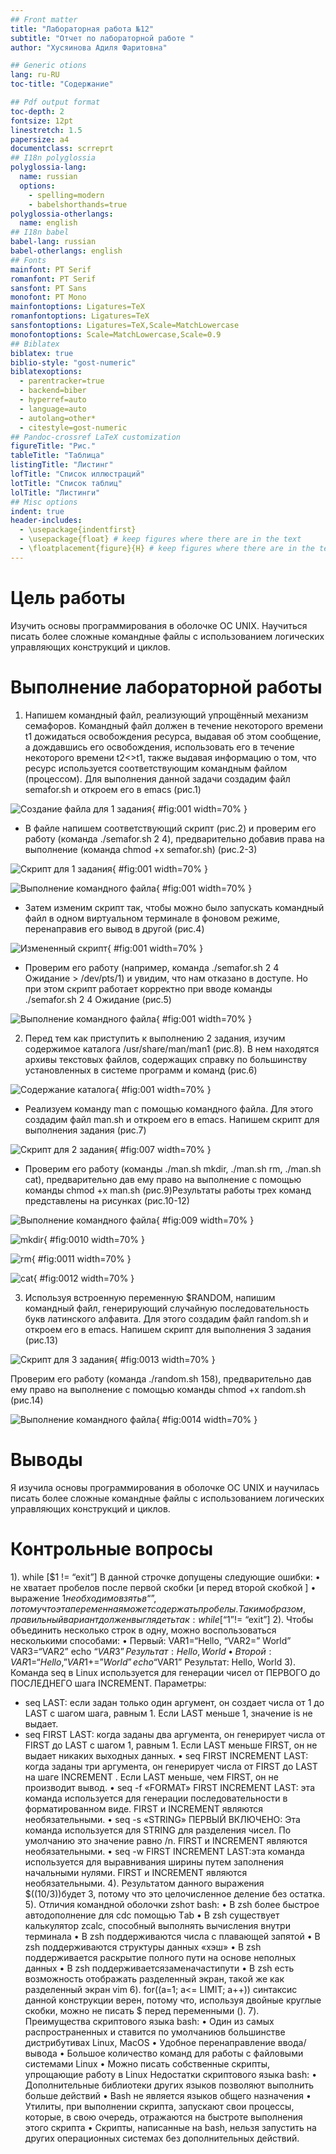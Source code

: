 ```yaml
---
## Front matter
title: "Лабораторная работа №12"
subtitle: "Отчет по лабораторной работе "
author: "Хусяинова Адиля Фаритовна"

## Generic otions
lang: ru-RU
toc-title: "Содержание"

## Pdf output format
toc-depth: 2
fontsize: 12pt
linestretch: 1.5
papersize: a4
documentclass: scrreprt
## I18n polyglossia
polyglossia-lang:
  name: russian
  options:
	- spelling=modern
	- babelshorthands=true
polyglossia-otherlangs:
  name: english
## I18n babel
babel-lang: russian
babel-otherlangs: english
## Fonts
mainfont: PT Serif
romanfont: PT Serif
sansfont: PT Sans
monofont: PT Mono
mainfontoptions: Ligatures=TeX
romanfontoptions: Ligatures=TeX
sansfontoptions: Ligatures=TeX,Scale=MatchLowercase
monofontoptions: Scale=MatchLowercase,Scale=0.9
## Biblatex
biblatex: true
biblio-style: "gost-numeric"
biblatexoptions:
  - parentracker=true
  - backend=biber
  - hyperref=auto
  - language=auto
  - autolang=other*
  - citestyle=gost-numeric
## Pandoc-crossref LaTeX customization
figureTitle: "Рис."
tableTitle: "Таблица"
listingTitle: "Листинг"
lofTitle: "Список иллюстраций"
lotTitle: "Список таблиц"
lolTitle: "Листинги"
## Misc options
indent: true
header-includes:
  - \usepackage{indentfirst}
  - \usepackage{float} # keep figures where there are in the text
  - \floatplacement{figure}{H} # keep figures where there are in the text
---
```


# Цель работы

Изучить основы программирования в оболочке ОС UNIX. Научиться писать более сложные командные файлы с использованием логических управляющих конструкций и циклов.

# Выполнение лабораторной работы

1. Напишем командный файл, реализующий упрощённый механизм семафоров. Командный файл должен в течение некоторого времени t1 дожидаться освобождения ресурса, выдавая об этом сообщение, а дождавшись его освобождения, использовать его в течение некоторого времени t2<>t1, также выдавая информацию о том, что ресурс используется соответствующим командным файлом (процессом).
Для выполнения данной задачи создадим файл semafor.sh и откроем его в emacs (рис.1)

![Создание файла для 1 задания](image/1.png){ #fig:001 width=70% }

 - В файле напишем соответствующий скрипт (рис.2) и проверим его работу (команда ./semafor.sh 2 4), предварительно добавив права на выполнение (команда chmod +x semafor.sh) (рис.2-3)

![Скрипт для 1 задания](image/2.png){ #fig:001 width=70% }

![Выполнение командного файла](image/3.png){ #fig:001 width=70% }

 - Затем изменим скрипт так, чтобы можно было запускать командный файл в одном виртуальном терминале в фоновом режиме, перенаправив его вывод в другой (рис.4)
 
![Измененный скрипт](image/4.png){ #fig:001 width=70% }

 - Проверим его работу (например, команда ./semafor.sh 2 4 Ожидание > /dev/pts/1) и увидим, что нам отказано в доступе. Но при этом скрипт работает корректно при вводе команды ./semafor.sh 2 4 Ожидание (рис.5)

![Выполнение командного файла](image/5.png){ #fig:001 width=70% }

2. Перед тем как приступить к выполнению 2 задания, изучим содержимое каталога /usr/share/man/man1 (рис.8). В нем находятся архивы текстовых файлов, содержащих справку по большинству установленных в системе программ и команд (рис.6)

![Содержание каталога](image/6.png){ #fig:001 width=70% }

 - Реализуем команду man с помощью командного файла. Для этого создадим файл man.sh и откроем его в emacs. Напишем скрипт для выполнения задания (рис.7)
 
![Скрипт для 2 задания](image/7.png){ #fig:007 width=70% }

 - Проверим его работу (команды ./man.sh mkdir, ./man.sh rm, ./man.sh cat), предварительно дав ему право на выполнение с помощью команды chmod +x man.sh (рис.9)Результаты работы трех команд представлены на рисунках (рис.10-12)
 
![Выполнение командного файла](image/9.png){ #fig:009 width=70% }
 
![mkdir](image/10.png){ #fig:0010 width=70% }

![rm](image/11.png){ #fig:0011 width=70% }

![cat](image/12.png){ #fig:0012 width=70% }

3. Используя встроенную переменную $RANDOM, напишим командный файл, генерирующий случайную последовательность букв латинского алфавита. Для этого создадим файл random.sh и откроем его в emacs.
Напишем скрипт для выполнения 3 задания (рис.13)

![Скрипт для 3 задания](image/13.png){ #fig:0013 width=70% }

Проверим его работу (команда ./random.sh 158), предварительно дав ему право на выполнение с помощью команды chmod +x random.sh (рис.14)

![Выполнение командного файла](image/14.png){ #fig:0014 width=70% }

# Выводы

Я изучила основы программирования в оболочке ОС UNIX и научилась писать более сложные командные файлы с использованием логических управляющих конструкций и циклов.

# Контрольные вопросы

1). while [$1 != “exit”]
В данной строчке допущены следующие ошибки:
    • не хватает пробелов после первой скобки [и перед второй скобкой ]
    • выражение $1 необходимо взять в “”, потому что эта переменная может содержать пробелы.
Таким образом, правильный вариант должен выглядеть так: while [“$1”!= “exit”]
2). Чтобы объединить несколько строк в одну, можно воспользоваться несколькими способами:
    • Первый: VAR1=“Hello,
“VAR2=” World”
VAR3=“VAR2”
echo “$VAR3”
Результат: Hello, World
    • Второй: VAR1=“Hello,”
VAR1+=” World”
echo “$VAR1”
Результат: Hello, World
3). Команда seq в Linux используется для генерации чисел от ПЕРВОГО до ПОСЛЕДНЕГО шага INCREMENT.
Параметры:
 - seq LAST: если задан только один аргумент, он создает числа от 1 до LAST с шагом шага, равным 1. Если LAST меньше 1, значение is не выдает.
 - seq FIRST LAST: когда заданы два аргумента, он генерирует числа от FIRST до LAST с шагом 1, равным 1. Если LAST меньше FIRST, он не выдает никаких выходных данных.
    • seq FIRST INCREMENT LAST: когда заданы три аргумента, он генерирует числа от FIRST до LAST на шаге INCREMENT . Если LAST меньше, чем FIRST, он не производит вывод.
    • seq -f «FORMAT» FIRST INCREMENT LAST: эта команда используется для генерации последовательности в форматированном виде. FIRST и INCREMENT являются необязательными.
    • seq -s «STRING» ПЕРВЫЙ ВКЛЮЧЕНО: Эта команда используется для STRING для разделения чисел. По умолчанию это значение равно /n. FIRST и INCREMENT являются необязательными.
    • seq -w FIRST INCREMENT LAST:эта команда используется для выравнивания ширины путем заполнения начальными нулями. FIRST и INCREMENT являются необязательными.
4). Результатом данного выражения $((10/3))будет 3, потому что это целочисленное деление без остатка.
5). Отличия командной оболочки zshот bash:
    • В zsh более быстрое автодополнение для cdс помощью Тab
    • В zsh существует калькулятор zcalc, способный выполнять вычисления внутри терминала
    • В zsh поддерживаются числа с плавающей запятой
    • В zsh поддерживаются структуры данных «хэш»
    • В zsh поддерживается раскрытие полного пути на основе неполных данных
    • В zsh поддерживаетсязаменачастипути
    • В zsh есть возможность отображать разделенный экран, такой же как разделенный экран vim
6). for((a=1; a<= LIMIT; a++)) синтаксис данной конструкции верен, потому что, используя двойные круглые скобки, можно не писать $ перед переменными ().
7). Преимущества скриптового языка bash:
    • Один из самых распространенных и ставится по умолчаниюв большинстве дистрибутивах Linux, MacOS
    • Удобное перенаправление ввода/вывода
    • Большое количество команд для работы с файловыми системами Linux
    • Можно писать собственные скрипты, упрощающие работу в Linux
Недостатки скриптового языка bash:
    • Дополнительные библиотеки других языков позволяют выполнить больше действий
    • Bash не является языков общего назначения
    • Утилиты, при выполнении скрипта, запускают свои процессы, которые, в свою очередь, отражаются на быстроте выполнения этого скрипта
    • Скрипты, написанные на bash, нельзя запустить на других операционных системах без дополнительных действий.


